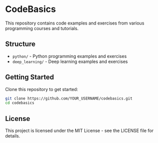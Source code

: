 # CodeBasics

This repository contains code examples and exercises from various programming courses and tutorials.

## Structure

- `python/` - Python programming examples and exercises
- `deep_learning/` - Deep learning examples and exercises

## Getting Started

Clone this repository to get started:

```bash
git clone https://github.com/YOUR_USERNAME/codebasics.git
cd codebasics
```

## License

This project is licensed under the MIT License - see the LICENSE file for details. 